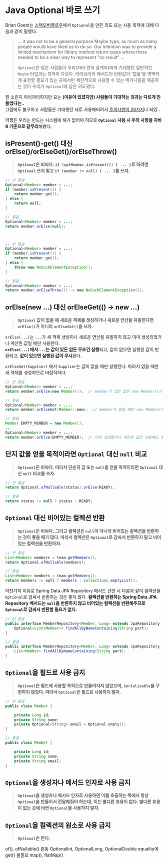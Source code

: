 # Java Optional 바로 쓰기

Brian Goetz는 [스택오버플로우](https://stackoverflow.com/questions/26327957/should-java-8-getters-return-optional-type/26328555#26328555)에서 `Optional`을 만든 의도 또는 사용 목적에 대해 다음과 같이 말했다.

>... it was not to be a general purpose Maybe type, as much as many people would have liked us to do so. Our intention was to provide a limited mechanism for library method return types where there needed to be a clear way to represent "no result" ...
>
>`Optional`은 많은 사람들이 우리(자바 언어 설계자)에게 기대했던 일반적인 `Maybe` 타입과는 목적이 다르다. 라이브러리 메서드의 반환값이 '없음'을 명백하게 표현할 필요가 있는 곳에서만 제한적으로 사용할 수 있는 메커니즘을 제공하는 것이 우리가 `Optional`에 담은 의도였다.

뭔 소린지 아리까리하지만 요는 **(이유야 있겠지만) 사람들이 기대하는 것과는 다르게 만들었다는..**  
그럼에도 불구하고 사람들은 기대했던 새로 사용해버려서 [주의사항이 26가지](https://dzone.com/articles/using-optional-correctly-is-not-optional)나 되었..

어쨌든 우리는 만드는 시스템에 해가 없어야 하므로 **`Optional` 사용 시 주의 사항을 자바8 기준으로 갈무리**해봤다.


## isPresent()-get() 대신 orElse()/orElseGet()/orElseThrow()

>**`Optional`은 비싸다. `if (optMember.isPresent()) { ... }`로 하려면 `Optional` 쓰지 말고 `if (member != null) { ... }`를 쓰자.**

```java
// 안 좋음
Optional<Member> member = ...;
if (member.isPresent()) {
    return member.get();
} else {
    return null;
}

// 좋음
Optional<Member> member = ...;
return member.orElse(null);



// 안 좋음
Optional<Member> member = ...;
if (member.isPresent()) {
    return member.get();
} else {
    throw new NoSuchElementException();
}

// 좋음
Optional<Member> member = ...;
return member.orElseThrow(() -> new NoSuchElementException());
```


## orElse(new ...) 대신 orElseGet(() -> new ...)

>**`Optional` 값이 없을 때 새로운 객체를 생성하거나 새로운 연산을 유발한다면 `orElse()`가 아니라 `orElseGet()`을 쓰자.**

`orElse(...)`는 `...`가 새 객체 생성이나 새로운 연산을 유발하지 않고 이미 생성되었거나 계산된 값일 때만 사용한다.  
**`orElse(...)`에서 `...`는 값이 있든 없든 무조건 실행**되고, 값이 없으면 실행된 값이 반환되고, **값이 있으면 실행된 값이 무시**된다.

`orElseGet(Supplier)` 에서 `Supplier`는 값이 없을 때만 실행된다. 따라서 없을 때만 새 객체를 생성하므로 바람직하다.

```java
// 안 좋음
Optional<Member> member = ...;
return member.orElse(new Member());  // member가 있든 없든 new Member()는 무조건 실행됨

// 좋음
Optional<Member> member = ...;
return member.orElseGet(Member::new);  // member가 없을 때만 new Member()가 실행됨

// 좋음
Member EMPTY_MEMBER = new Member();
...
Optional<Member> member = ...;
return member.orElse(EMPTY_MEMBER);  // 이미 생성됐거나 계산된 값은 사용해도 좋음
```


## 단지 값을 얻을 목적이라면 `Optional` 대신 `null` 비교

>**`Optional`은 비싸다. 따라서 단순히 값 또는 `null`을 얻을 목적이라면 `Optional` 대신 `null` 비교를 쓰자.**

```java
// 안 좋음
return Optional.ofNullable(status).orElse(READY);

// 좋음
return status != null ? status : READY;
```


## `Optional` 대신 비어있는 컬렉션 반환

>**`Optional`은 비싸다. 그리고 컬렉션은 `null`이 아니라 비어있는 컬렉션을 반환하는 것이 좋을 때가 많다. 따라서 컬렉션은 `Optional`로 감싸서 반환하지 말고 비어있는 컬렉션을 반환하자.**

```java
// 안 좋음
List<Member> members = team.getMembers();
return Optional.ofNullable(members);

// 좋음
List<Member> members = team.getMembers();
return members != null ? members : Collections.emptyList();
```

마찬가지 이유로 Spring Data JPA Repository 메서드 선언 시 다음과 같이 컬렉션을 `Optional`로 감싸서 반환하는 것은 좋지 않다. **컬렉션을 반환하는 Spring Data JPA Repository 메서드는 `null`을 반환하지 않고 비어있는 컬렉션을 반환해주므로 `Optional`로 감싸서 반환할 필요가 없다.**

```java
// 안 좋음
public interface MemberRepository<Member, Long> extends JpaRepository {
    Optional<List<Member>> findAllByNameContaining(String part);
}

// 좋음
public interface MemberRepository<Member, Long> extends JpaRepository {
    List<Member> findAllByNameContaining(String part);
}
```

## `Optional`을 필드로 사용 금지

>**`Optional`은 필드에 사용할 목적으로 만들어지지 않았으며, `Serializable`을 구현하지 않았다. 따라서 `Optional`은 필드로 사용하지 말자.**

```java
// 안 좋음
public class Member {

    private Long id;
    private String name;
    private Optional<String> email = Optional.empty();
}

// 좋음
public class Member {

    private Long id;
    private String name;
    private String email;
}
```

## `Optional`을 생성자나 메서드 인자로 사용 금지

>**`Optional`을 생성자나 메서드 인자로 사용하면 이를 호출하는 쪽에서 항상 `Optional`을 만들어서 전달해줘야 하는데, 이는 별다른 효용이 없다. 별다른 효용이 없는 곳에 비싼 `Optional`을 사용하지 말자.**


## `Optional`을 컬렉션의 원소로 사용 금지

>**`Optional`은 한다.**

of(), ofNullable() 혼동
OptionalInt, OptionalLong, OptionalDouble
equality에 get() 불필요
map(), flatMap()

